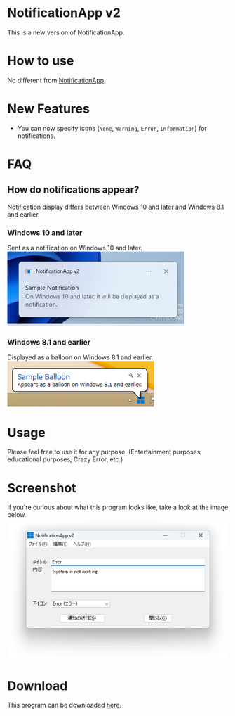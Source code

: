 # NotificationApp v2
This is a new version of NotificationApp.

# How to use
No different from [NotificationApp](https://yuuya20061202.wixsite.com/website/%E4%BB%BB%E6%84%8F%E3%81%AE%E5%86%85%E5%AE%B9%E3%81%A7%E9%80%9A%E7%9F%A5%E3%82%92%E9%80%81%E4%BF%A1).

# New Features
* You can now specify icons (``None``, ``Warning``, ``Error``, ``Information``) for notifications.

# FAQ
## How do notifications appear?
Notification display differs between Windows 10 and later and Windows 8.1 and earlier.
### Windows 10 and later
Sent as a notification on Windows 10 and later.<br>
![Sample on Windows 10/11](example/windows10.png)
### Windows 8.1 and earlier
Displayed as a balloon on Windows 8.1 and earlier.<br>
![Sample on Windows 8.1 and earlier](example/windows81.png)

# Usage
Please feel free to use it for any purpose. (Entertainment purposes, educational purposes, Crazy Error, etc.)

# Screenshot
If you're curious about what this program looks like, take a look at the image below.<br>
![Screenshot](Screenshot.png)

# Download
This program can be downloaded [here]([https://github.com/YuuyaGitHub/CS-Apps-Repository/blob/main/NotificationApp%20v2/bin/Release/NotificationApp%20v2.exe](https://github.com/YuuyaGitHub/CS-Apps-Repository/raw/main/NotificationApp%20v2/bin/Release/NotificationApp%20v2.exe)https://github.com/YuuyaGitHub/CS-Apps-Repository/raw/main/NotificationApp%20v2/bin/Release/NotificationApp%20v2.exe).
